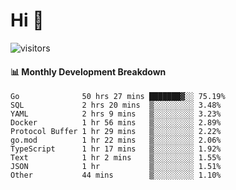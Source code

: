# Hi 👋
 
![visitors](https://visitor-badge.glitch.me/badge?page_id=sorcererxw.sorcererx)

#### 📊 Monthly Development Breakdown

<!--START_SECTION:waka-->
```text
Go              50 hrs 27 mins ███████▓░░ 75.19%
SQL             2 hrs 20 mins  ▒░░░░░░░░░ 3.48%
YAML            2 hrs 9 mins   ▒░░░░░░░░░ 3.23%
Docker          1 hr 56 mins   ▒░░░░░░░░░ 2.89%
Protocol Buffer 1 hr 29 mins   ▒░░░░░░░░░ 2.22%
go.mod          1 hr 22 mins   ▒░░░░░░░░░ 2.06%
TypeScript      1 hr 17 mins   ▒░░░░░░░░░ 1.92%
Text            1 hr 2 mins    ▒░░░░░░░░░ 1.55%
JSON            1 hr           ▒░░░░░░░░░ 1.51%
Other           44 mins        ▒░░░░░░░░░ 1.10%
```
<!--END_SECTION:waka-->

